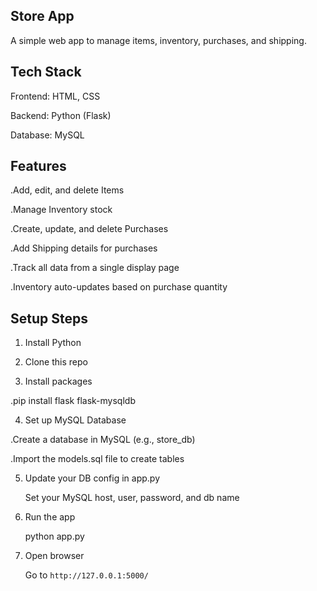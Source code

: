 ## Store App

A simple web app to manage items, inventory, purchases, and shipping.

## Tech Stack

Frontend: HTML, CSS 

Backend: Python (Flask)

Database: MySQL

## Features

.Add, edit, and delete Items

.Manage Inventory stock

.Create, update, and delete Purchases

.Add Shipping details for purchases

.Track all data from a single display page

.Inventory auto-updates based on purchase quantity

## Setup Steps

1. Install Python

2. Clone this repo

3. Install packages
   
  .pip install flask flask-mysqldb

4. Set up MySQL Database

.Create a database in MySQL (e.g., store_db)

.Import the models.sql file to create tables

5. Update your DB config in app.py

   Set your MySQL host, user, password, and db name

6. Run the app

   python app.py

7. Open browser

   Go to `http://127.0.0.1:5000/`


